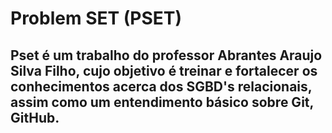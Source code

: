 # Problem SET (PSET)

## Pset é um trabalho do professor Abrantes Araujo Silva Filho, cujo objetivo é treinar e fortalecer os conhecimentos acerca dos SGBD's relacionais, assim como um entendimento básico sobre Git, GitHub.
